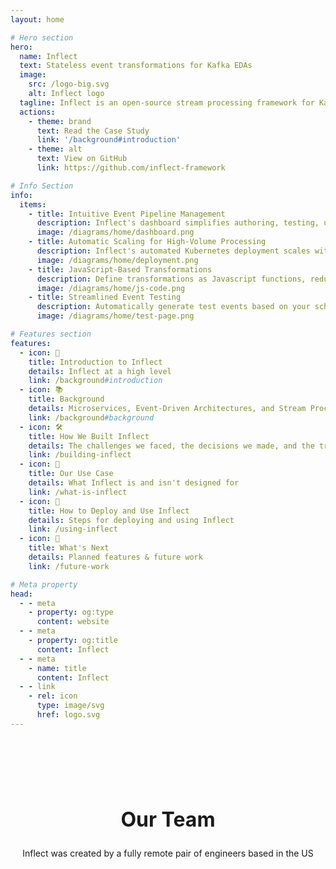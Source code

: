```yaml
---
layout: home

# Hero section
hero:
  name: Inflect
  text: Stateless event transformations for Kafka EDAs
  image:
    src: /logo-big.svg
    alt: Inflect logo
  tagline: Inflect is an open-source stream processing framework for Kafka that simplifies stateless event transformations between microservices in an event-driven architecture
  actions:
    - theme: brand
      text: Read the Case Study
      link: '/background#introduction'
    - theme: alt
      text: View on GitHub
      link: https://github.com/inflect-framework

# Info Section
info:
  items:
    - title: Intuitive Event Pipeline Management
      description: Inflect's dashboard simplifies authoring, testing, updating, and managing event transformation pipelines, reducing barriers to entry and streamlining microservice workflows
      image: /diagrams/home/dashboard.png
    - title: Automatic Scaling for High-Volume Processing
      description: Inflect's automated Kubernetes deployment scales with event traffic. Each app instance is capable of processing over 40,000 events per second, making it well-suited for high volume data flows
      image: /diagrams/home/deployment.png
    - title: JavaScript-Based Transformations
      description: Define transformations as Javascript functions, reducing boilerplate and accelerating development
      image: /diagrams/home/js-code.png
    - title: Streamlined Event Testing
      description: Automatically generate test events based on your schema, edit them, and pass them through transformations before deploying them into production
      image: /diagrams/home/test-page.png

# Features section
features:
  - icon: 🌟
    title: Introduction to Inflect
    details: Inflect at a high level
    link: /background#introduction
  - icon: 📚
    title: Background
    details: Microservices, Event-Driven Architectures, and Stream Processing
    link: /background#background
  - icon: 🛠️
    title: How We Built Inflect
    details: The challenges we faced, the decisions we made, and the tradeoffs we chose
    link: /building-inflect
  - icon: 🎯
    title: Our Use Case
    details: What Inflect is and isn't designed for
    link: /what-is-inflect
  - icon: 🚀
    title: How to Deploy and Use Inflect
    details: Steps for deploying and using Inflect
    link: /using-inflect
  - icon: 🔮
    title: What's Next
    details: Planned features & future work
    link: /future-work

# Meta property
head:
  - - meta
    - property: og:type
      content: website
  - - meta
    - property: og:title
      content: Inflect
  - - meta
    - name: title
      content: Inflect
  - - link
    - rel: icon
      type: image/svg
      href: logo.svg
---
```


<div class='patterned-background top-pattern'></div>

<div class='patterned-background middle-pattern'></div>

<InfoSection v-bind="$frontmatter.info" />

<h2 class='centered centered-title' id="our-team">Our Team</h2>
<p class='centered'>Inflect was created by a fully remote pair of engineers based in the US</p>

<div class="team-container">
  <TeamMember 
    name="Ben Hancock" 
    tagline="Software Engineer"
    image="https://avatars.githubusercontent.com/u/95947317?v=4"
    link="https://www.linkedin.com/in/benhancock-dev/"
    email="me@benhancock.dev"
    github="https://github.com/benhancock"
    linkedin="https://www.linkedin.com/in/benhancock-dev/"
  />

  <TeamMember 
    name="Chris Douglass" 
    tagline="Software Engineer"
    image="https://gravatar.com/avatar/ba3ab3db98d33b0944b95cb35389b5e5?size=256&cache=1724781517483"
    link="https://www.linkedin.com/in/christopheredouglass/"
    email="cedouglass@gmail.com"
    github="https://github.com/apopheny"
    linkedin="https://www.linkedin.com/in/christopheredouglass/"
  />
</div>

<div class='patterned-background snap-to-bottom'></div>

<style>
.team-container {
  display: flex;
  flex-wrap: wrap;
  justify-content: center;
  gap: 2rem;
}
.centered {
  display: flex;
  flex-direction: row;
  align-items: center;
  justify-content: center;
}

.centered-title {
  padding-top: 4rem;
  font-size: 2rem;
}

p.centered {
  padding-bottom: 3rem;
  text-align: center;
}

#our-team {
  padding-top: 5rem;
}

</style>